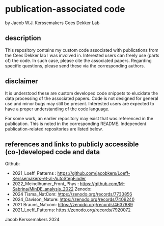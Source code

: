 # publication-associated code
by Jacob W.J. Kerssemakers
Cees Dekker Lab

## description

This repository contains my custom code associated with publications from the Cees Dekker lab I was involved in.
Interested users can freely use (parts of) the code. In such case, please cite the associated papers. 
Regarding specific questions, please send these via the corresponding authors.

## disclaimer

It is understood these are custom developed code snippets to elucidate the data processing  of the associated papers.
Code is not designed for general use and minor bugs may still be present. Interested users are expected to have a proper understanding of the code language.

For some work, an earlier repository may exist that was referenced in the publication. This is noted in the corresponding README.
Independent publication-related repositories are listed below.

## references and links to publicly accessible (co-)developed code and data
Github:
* 2021_Loeff_Patterns : https://github.com/jacobkers/Loeff-Kerssemakers-et-al-AutoStepFinder
* 2022_Meindlhumer_Front_Phys : https://github.com/M-Sabrina/MinDE_analysis_2022
Zenodo:
* 2024 Tisma_NatCom: https://zenodo.org/records/7733856
* 2024_Davison_Nature: https://zenodo.org/records/7409240
* 2021 Brauns_Natcom: https://zenodo.org/records/4637889
* 2021_Loeff_Patterns: https://zenodo.org/records/7920072


Jacob Kerssemakers 2024